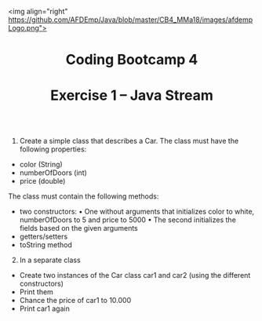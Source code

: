 <img align="right" https://github.com/AFDEmp/Java/blob/master/CB4_MMa18/images/afdempLogo.png">
<h1 align="center">Coding Bootcamp 4 </h1>
<h1 align="center">Exercise 1 – Java Stream </h1>
</br></br>

1.	Create a simple class that describes a Car. The class must have the following properties:
-	color (String)
-	numberOfDoors (int)
-	price (double)

The class must contain the following methods:
-	two constructors:
•	One without arguments that initializes color to white,  numberOfDoors to 5 and price to 5000
•	The second initializes the fields based on the given arguments
-	getters/setters
-	toString method

2.	In a separate class
-	Create two instances of the Car class car1 and car2 (using the different constructors)
-	Print them
-	Chance the price of car1 to 10.000 
-	Print car1 again
